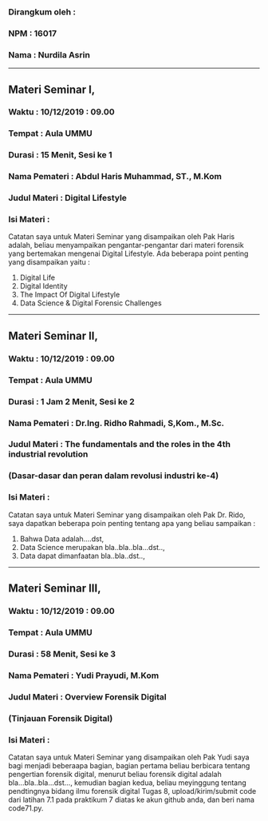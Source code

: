 ### Dirangkum oleh :
### NPM : 16017
### Nama : Nurdila Asrin
***
## Materi Seminar I,
### Waktu : 10/12/2019 : 09.00
### Tempat : Aula UMMU 
### Durasi : 15 Menit, Sesi ke 1
### Nama Pemateri : Abdul Haris Muhammad, ST., M.Kom
### Judul Materi : Digital Lifestyle
### Isi Materi :
Catatan saya untuk Materi Seminar yang disampaikan oleh Pak Haris
adalah, beliau menyampaikan pengantar-pengantar dari materi forensik
yang bertemakan mengenai Digital Lifestyle. Ada beberapa point penting
yang disampaikan yaitu :
1. Digital Life
2. Digital Identity
3. The Impact Of Digital Lifestyle
4. Data Science & Digital Forensic Challenges
***
## Materi Seminar II,
### Waktu : 10/12/2019 : 09.00
### Tempat : Aula UMMU
### Durasi : 1 Jam 2 Menit, Sesi ke 2
### Nama Pemateri : Dr.Ing. Ridho Rahmadi, S,Kom., M.Sc.
### Judul Materi : The fundamentals and the roles in the 4th industrial revolution
###		   (Dasar-dasar dan peran dalam revolusi industri ke-4)
### Isi Materi :
Catatan saya untuk Materi Seminar yang disampaikan oleh Pak Dr.
Rido, saya dapatkan beberapa poin penting tentang apa yang beliau
sampaikan :
1. Bahwa Data adalah....dst,
2. Data Science merupakan bla..bla..bla...dst..,
3. Data dapat dimanfaatan bla..bla..dst.., 

***
## Materi Seminar III,
### Waktu : 10/12/2019 : 09.00
### Tempat : Aula UMMU
### Durasi : 58 Menit, Sesi ke 3
### Nama Pemateri : Yudi Prayudi, M.Kom
### Judul Materi : Overview Forensik Digital
###		   (Tinjauan Forensik Digital)
### Isi Materi :
Catatan saya untuk Materi Seminar yang disampaikan oleh Pak Yudi
saya bagi menjadi beberaapa bagian, bagian pertama beliau berbicara
tentang pengertian forensik digital, menurut beliau forensik
digital adalah bla...bla..bla...dst..., kemudian bagian kedua,
beliau meyinggung tentang pendtingnya bidang ilmu forensik digital
Tugas 8, upload/kirim/submit code dari latihan 7.1 pada
praktikum 7 diatas ke akun github anda, dan beri nama
code71.py.
